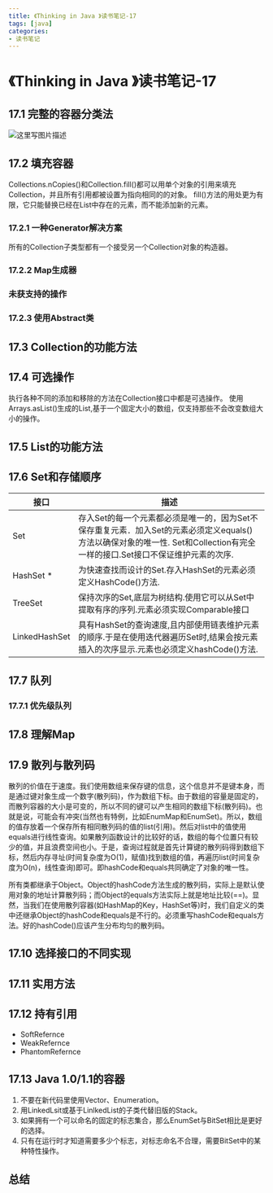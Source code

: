 ```yaml
---
title: 《Thinking in Java 》读书笔记-17
tags: [java]
categories:
- 读书笔记
---
```


# 《Thinking in Java 》读书笔记-17


## 17.1 完整的容器分类法

![这里写图片描述](https://img-blog.csdn.net/20180801173227921?watermark/2/text/aHR0cHM6Ly9ibG9nLmNzZG4ubmV0L3dlaXhpbl8zNTA0MDE2OQ==/font/5a6L5L2T/fontsize/400/fill/I0JBQkFCMA==/dissolve/70)

## 17.2 填充容器
Collections.nCopies()和Collection.fill()都可以用单个对象的引用来填充Collection，并且所有引用都被设置为指向相同的的对象。
fill()方法的用处更为有限，它只能替换已经在List中存在的元素，而不能添加新的元素。

### 17.2.1 一种Generator解决方案

所有的Collection子类型都有一个接受另一个Collection对象的构造器。

### 17.2.2 Map生成器

### 未获支持的操作

### 17.2.3 使用Abstract类

## 17.3 Collection的功能方法


## 17.4 可选操作

执行各种不同的添加和移除的方法在Collection接口中都是可选操作。
使用Arrays.asList()生成的List,基于一个固定大小的数组，仅支持那些不会改变数组大小的操作。

## 17.5 List的功能方法

## 17.6 Set和存储顺序

| 接口 | 描述 |
| -- | -- |
| Set | 存入Set的每一个元素都必须是唯一的，因为Set不保存重复元素．加入Set的元素必须定义equals()方法以确保对象的唯一性. Set和Collection有完全一样的接口.Set接口不保证维护元素的次序. |
| HashSet * | 为快速查找而设计的Set.存入HashSet的元素必须定义HashCode()方法. |
|TreeSet | 保持次序的Set,底层为树结构.使用它可以从Set中提取有序的序列.元素必须实现Comparable接口 |
| LinkedHashSet	| 具有HashSet的查询速度,且内部使用链表维护元素的顺序.于是在使用迭代器遍历Set时,结果会按元素插入的次序显示.元素也必须定义hashCode()方法. |

## 17.7 队列

### 17.7.1 优先级队列

## 17.8 理解Map

## 17.9 散列与散列码
散列的价值在于速度。我们使用数组来保存键的信息，这个信息并不是键本身，而是通过键对象生成一个数字(散列码)，作为数组下标。由于数组的容量是固定的，而散列容器的大小是可变的，所以不同的键可以产生相同的数组下标(散列码)。也就是说，可能会有冲突(当然也有特例，比如EnumMap和EnumSet)。所以，数组的值存放着一个保存所有相同散列码的值的list(引用)。然后对list中的值使用equals进行线性查询。如果散列函数设计的比较好的话，数组的每个位置只有较少的值，并且浪费空间也小。于是，查询过程就是首先计算键的散列码得到数组下标，然后内存寻址(时间复杂度为O(1)，赋值)找到数组的值，再遍历list(时间复杂度为O(n)，线性查询)即可。即hashCode和equals共同确定了对象的唯一性。

所有类都继承于Object。Object的hashCode方法生成的散列码，实际上是默认使用对象的地址计算散列码；而Object的equals方法实际上就是地址比较(==)。显然，当我们在使用散列容器(如HashMap的Key，HashSet等)时，我们自定义的类中还继承Object的hashCode和equals是不行的。必须重写hashCode和equals方法。好的hashCode()应该产生分布均匀的散列码。

## 17.10 选择接口的不同实现

## 17.11 实用方法

## 17.12 持有引用

* SoftRefernce 
* WeakRefernce 
* PhantomRefernce 

## 17.13 Java 1.0/1.1的容器

1. 不要在新代码里使用Vector、Enumeration。
2. 用LinkedLsit或基于LinlkedList的子类代替旧版的Stack。
3. 如果拥有一个可以命名的固定的标志集合，那么EnumSet与BitSet相比是更好的选择。
4. 只有在运行时才知道需要多少个标志，对标志命名不合理，需要BitSet中的某种特性操作。

## 总结





